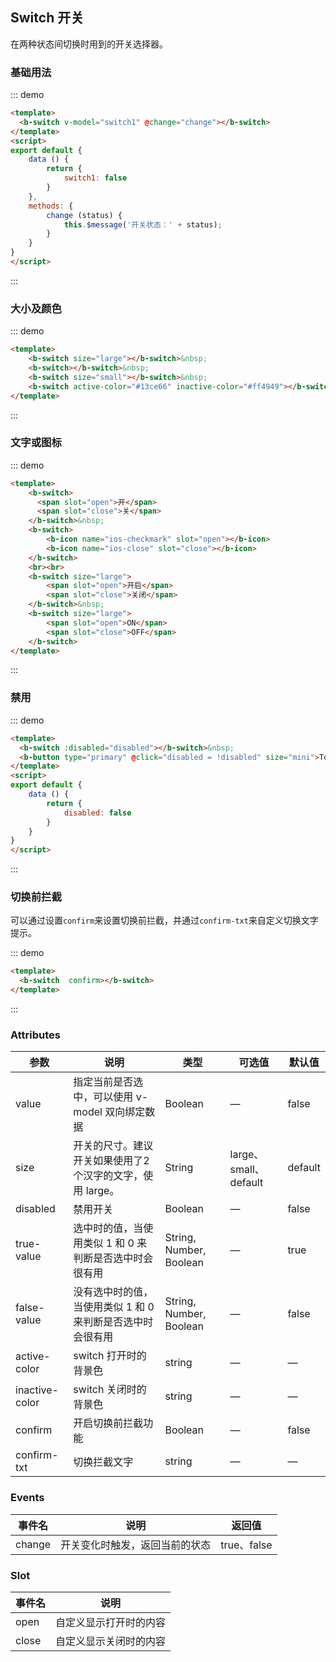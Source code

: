 ## Switch 开关

在两种状态间切换时用到的开关选择器。

### 基础用法

::: demo
```html
<template>
  <b-switch v-model="switch1" @change="change"></b-switch>
</template>
<script>
export default {
    data () {
        return {
            switch1: false
        }  
    },
    methods: {
        change (status) {
            this.$message('开关状态：' + status);
        }
    }
}
</script>
```
:::

### 大小及颜色

::: demo
```html
<template>
    <b-switch size="large"></b-switch>&nbsp;
    <b-switch></b-switch>&nbsp;
    <b-switch size="small"></b-switch>&nbsp;
    <b-switch active-color="#13ce66" inactive-color="#ff4949"></b-switch>
</template>
```
:::

### 文字或图标

::: demo
```html
<template>
    <b-switch>
      <span slot="open">开</span>
      <span slot="close">关</span>
    </b-switch>&nbsp;
    <b-switch>
        <b-icon name="ios-checkmark" slot="open"></b-icon>
        <b-icon name="ios-close" slot="close"></b-icon>
    </b-switch>
    <br><br>
    <b-switch size="large">
        <span slot="open">开启</span>
        <span slot="close">关闭</span>
    </b-switch>&nbsp;
    <b-switch size="large">
        <span slot="open">ON</span>
        <span slot="close">OFF</span>
    </b-switch>
</template>
```
:::

### 禁用

::: demo
```html
<template>
  <b-switch :disabled="disabled"></b-switch>&nbsp;
  <b-button type="primary" @click="disabled = !disabled" size="mini">Toggle Disabled</b-button>
</template>
<script>
export default {
    data () {
        return {
            disabled: false
        }  
    }
}
</script>
```
:::

### 切换前拦截

可以通过设置`confirm`来设置切换前拦截，并通过`confirm-txt`来自定义切换文字提示。

::: demo
```html
<template>
  <b-switch  confirm></b-switch>
</template>
```
:::

### Attributes

| 参数      | 说明    | 类型      | 可选值       | 默认值   |
|---------- |-------- |---------- |-------------  |-------- |
| value     | 指定当前是否选中，可以使用 v-model 双向绑定数据   | Boolean  |  —   |  false   |
| size     | 开关的尺寸。建议开关如果使用了2个汉字的文字，使用 large。   | String  |  large、small、default   |  default   |
| disabled     | 禁用开关	   | Boolean  |  —   |  false   |
| true-value     | 选中时的值，当使用类似 1 和 0 来判断是否选中时会很有用	   | String, Number, Boolean  |  —   |  true   |
| false-value	 | 没有选中时的值，当使用类似 1 和 0 来判断是否选中时会很有用	   | String, Number, Boolean  |  —   |  false   |
| active-color	 | switch 打开时的背景色	   | string |  —   |   —    |
| inactive-color | switch 关闭时的背景色	   | string |  —   |   —    |
| confirm | 开启切换前拦截功能  | Boolean  |  —   |  false   |
| confirm-txt | 切换拦截文字   | string |  —   |   —    |

### Events

| 事件名      | 说明    | 返回值      |
|---------- |-------- |---------- |
| change     | 开关变化时触发，返回当前的状态   | true、false  |

### Slot

| 事件名      | 说明    |
|---------- |-------- |
| open  | 自定义显示打开时的内容  |
| close  | 自定义显示关闭时的内容  |
